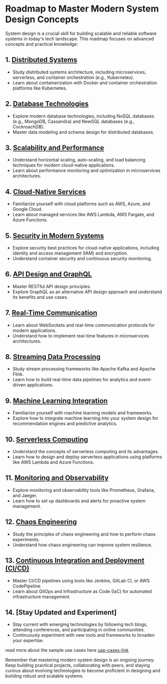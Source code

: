 # Roadmap to Master Modern System Design Concepts

System design is a crucial skill for building scalable and reliable software systems in today's tech landscape. This roadmap focuses on advanced concepts and practical knowledge:

## 1. [**Distributed Systems**](./distributed-systems.md)

   - Study distributed systems architecture, including microservices, serverless, and container orchestration (e.g., Kubernetes).
   - Learn about containerization with Docker and container orchestration platforms like Kubernetes.

## 2. [**Database Technologies**](./database-technologies.md)

   - Explore modern database technologies, including NoSQL databases (e.g., MongoDB, Cassandra) and NewSQL databases (e.g., CockroachDB).
   - Master data modeling and schema design for distributed databases.

## 3. [**Scalability and Performance**](./scalability-and-performance.md)

   - Understand horizontal scaling, auto-scaling, and load balancing techniques for modern cloud-native applications.
   - Learn about performance monitoring and optimization in microservices architectures.

## 4. [**Cloud-Native Services**](./cloud-native-services.md)

   - Familiarize yourself with cloud platforms such as AWS, Azure, and Google Cloud.
   - Learn about managed services like AWS Lambda, AWS Fargate, and Azure Functions.

## 5. [**Security in Modern Systems**](./security-in-modern-systems.md)

   - Explore security best practices for cloud-native applications, including identity and access management (IAM) and encryption.
   - Understand container security and continuous security monitoring.

## 6. [**API Design and GraphQL**](./api-design-and-graphql.md)

   - Master RESTful API design principles.
   - Explore GraphQL as an alternative API design approach and understand its benefits and use cases.

## 7. [**Real-Time Communication**](./real-time-communication.md)

   - Learn about WebSockets and real-time communication protocols for modern applications.
   - Understand how to implement real-time features in microservices architectures.

## 8. [**Streaming Data Processing**](./stream-data-processing.md)

   - Study stream processing frameworks like Apache Kafka and Apache Flink.
   - Learn how to build real-time data pipelines for analytics and event-driven applications.

## 9. [**Machine Learning Integration**](./machine-learning-integration.md)

   - Familiarize yourself with machine learning models and frameworks.
   - Explore how to integrate machine learning into your system design for recommendation engines and predictive analytics.

## 10. [**Serverless Computing**](./serverless-computing.md)

   - Understand the concepts of serverless computing and its advantages.
   - Learn how to design and deploy serverless applications using platforms like AWS Lambda and Azure Functions.

## 11. [**Monitoring and Observability**](./monitoring-observability.md)

   - Explore monitoring and observability tools like Prometheus, Grafana, and Jaeger.
   - Learn how to set up dashboards and alerts for proactive system management.

## 12. [**Chaos Engineering**](./chaos-engineering.md)

   - Study the principles of chaos engineering and how to perform chaos experiments.
   - Understand how chaos engineering can improve system resilience.

## 13. [**Continuous Integration and Deployment (CI/CD)**](./ci-cd.md)

   - Master CI/CD pipelines using tools like Jenkins, GitLab CI, or AWS CodePipeline.
   - Learn about GitOps and Infrastructure as Code (IaC) for automated infrastructure management.

## 14. [**Stay Updated and Experiment**]

   - Stay current with emerging technologies by following tech blogs, attending conferences, and participating in online communities.
   - Continuously experiment with new tools and frameworks to broaden your expertise.

read more about the sample use cases here [use-cases-link](./sample-use-case.md)

Remember that mastering modern system design is an ongoing journey. Keep building practical projects, collaborating with peers, and staying curious about evolving technologies to become proficient in designing and building robust and scalable systems.
